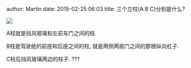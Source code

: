 author: Martin
date: 2015-02-25 06:03
title: 三个立柱(A B C)分别是什么?

![](http://i62.tinypic.com/euls7l.jpg)

A柱就是挡风玻璃和左前车门之间的柱.

B柱是驾驶舱的前座和后座之间的柱, 就是两侧两扇门之间的那根纵向杠子.

C柱后挡风玻璃两边的柱子.
???
